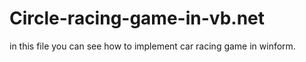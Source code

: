 # Circle-racing-game-in-vb.net
in this file you can see how to implement  car racing game in winform.
